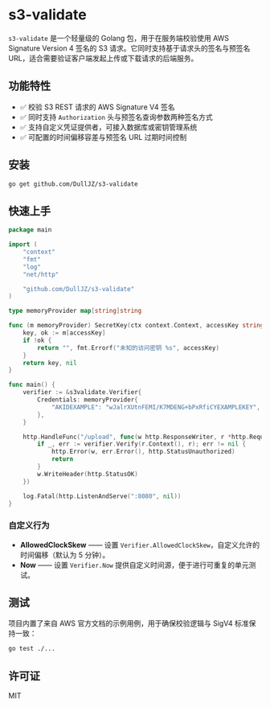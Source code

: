 # s3-validate

`s3-validate` 是一个轻量级的 Golang 包，用于在服务端校验使用 AWS Signature Version 4 签名的 S3 请求。它同时支持基于请求头的签名与预签名 URL，适合需要验证客户端发起上传或下载请求的后端服务。

## 功能特性

- ✅ 校验 S3 REST 请求的 AWS Signature V4 签名
- ✅ 同时支持 `Authorization` 头与预签名查询参数两种签名方式
- ✅ 支持自定义凭证提供者，可接入数据库或密钥管理系统
- ✅ 可配置的时间偏移容差与预签名 URL 过期时间控制

## 安装

```bash
go get github.com/DullJZ/s3-validate
```

## 快速上手

```go
package main

import (
    "context"
    "fmt"
    "log"
    "net/http"

    "github.com/DullJZ/s3-validate"
)

type memoryProvider map[string]string

func (m memoryProvider) SecretKey(ctx context.Context, accessKey string) (string, error) {
    key, ok := m[accessKey]
    if !ok {
        return "", fmt.Errorf("未知的访问密钥 %s", accessKey)
    }
    return key, nil
}

func main() {
    verifier := &s3validate.Verifier{
        Credentials: memoryProvider{
            "AKIDEXAMPLE": "wJalrXUtnFEMI/K7MDENG+bPxRfiCYEXAMPLEKEY",
        },
    }

    http.HandleFunc("/upload", func(w http.ResponseWriter, r *http.Request) {
        if _, err := verifier.Verify(r.Context(), r); err != nil {
            http.Error(w, err.Error(), http.StatusUnauthorized)
            return
        }
        w.WriteHeader(http.StatusOK)
    })

    log.Fatal(http.ListenAndServe(":8080", nil))
}
```

### 自定义行为

- **AllowedClockSkew** —— 设置 `Verifier.AllowedClockSkew`，自定义允许的时间偏移（默认为 5 分钟）。
- **Now** —— 设置 `Verifier.Now` 提供自定义时间源，便于进行可重复的单元测试。

## 测试

项目内置了来自 AWS 官方文档的示例用例，用于确保校验逻辑与 SigV4 标准保持一致：

```bash
go test ./...
```

## 许可证

MIT
